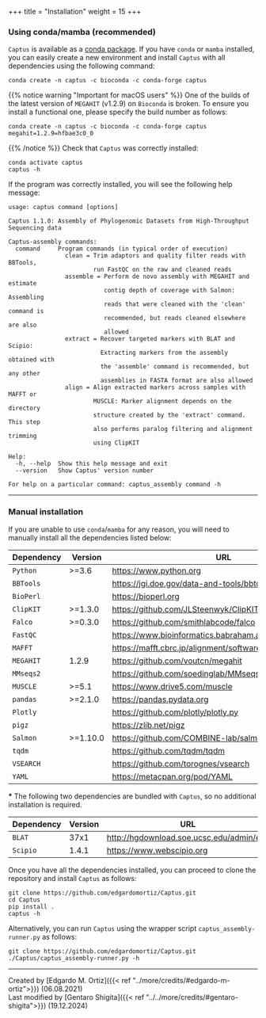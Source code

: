 +++
title = "Installation"
weight = 15
+++

### Using conda/mamba (recommended)

`Captus` is available as a [conda package](https://anaconda.org/bioconda/captus). If you have `conda` [<i class="fas fa-question-circle fa-sm"></i>](https://docs.conda.io/projects/conda/en/latest/index.html) or `mamba` [<i class="fas fa-question-circle fa-sm"></i>](https://mamba.readthedocs.io/en/latest/index.html) installed, you can easily create a new environment and install `Captus` with all dependencies using the following command:

```shell
conda create -n captus -c bioconda -c conda-forge captus
```

{{% notice warning "Important for macOS users" %}}
One of the builds of the latest version of `MEGAHIT` (v1.2.9) on `Bioconda` is broken. To ensure you install a functional one, please specify the build number as follows:

```console
conda create -n captus -c bioconda -c conda-forge captus megahit=1.2.9=hfbae3c0_0
```

{{% /notice %}}
Check that `Captus` was correctly installed:

```shell
conda activate captus
captus -h
```

If the program was correctly installed, you will see the following help message:

```console
usage: captus command [options]

Captus 1.1.0: Assembly of Phylogenomic Datasets from High-Throughput Sequencing data

Captus-assembly commands:
  command     Program commands (in typical order of execution)
                clean = Trim adaptors and quality filter reads with BBTools,
                        run FastQC on the raw and cleaned reads
                assemble = Perform de novo assembly with MEGAHIT and estimate
                           contig depth of coverage with Salmon: Assembling
                           reads that were cleaned with the 'clean' command is
                           recommended, but reads cleaned elsewhere are also
                           allowed
                extract = Recover targeted markers with BLAT and Scipio:
                          Extracting markers from the assembly obtained with
                          the 'assemble' command is recommended, but any other
                          assemblies in FASTA format are also allowed
                align = Align extracted markers across samples with MAFFT or
                        MUSCLE: Marker alignment depends on the directory
                        structure created by the 'extract' command. This step
                        also performs paralog filtering and alignment trimming
                        using ClipKIT

Help:
  -h, --help  Show this help message and exit
  --version   Show Captus' version number

For help on a particular command: captus_assembly command -h
```

___

### Manual installation

If you are unable to use `conda`/`mamba` for any reason, you will need to manually install all the dependencies listed below:

|Dependency|Version|URL|
|-|-|-|
|`Python` |>=3.6|<https://www.python.org>|
|`BBTools`||<https://jgi.doe.gov/data-and-tools/bbtools>|
|`BioPerl`||<https://bioperl.org>|
|`ClipKIT`|>=1.3.0|<https://github.com/JLSteenwyk/ClipKIT>|
|`Falco`|>=0.3.0|<https://github.com/smithlabcode/falco>|
|`FastQC`||<https://www.bioinformatics.babraham.ac.uk/projects/fastqc>|
|`MAFFT`||<https://mafft.cbrc.jp/alignment/software>|
|`MEGAHIT`|1.2.9|<https://github.com/voutcn/megahit>|
|`MMseqs2`||<https://github.com/soedinglab/MMseqs2>|
|`MUSCLE`|>=5.1|<https://www.drive5.com/muscle>|
|`pandas`|>=2.1.0|<https://pandas.pydata.org>|
|`Plotly`||<https://github.com/plotly/plotly.py>|
|`pigz`||<https://zlib.net/pigz>|
|`Salmon`|>=1.10.0|<https://github.com/COMBINE-lab/salmon>|
|`tqdm`||<https://github.com/tqdm/tqdm>|
|`VSEARCH`||<https://github.com/torognes/vsearch>|
|`YAML`||<https://metacpan.org/pod/YAML>|

**\*** The following two dependencies are bundled with `Captus`, so no additional installation is required.

|Dependency|Version|URL|
|-|-|-|
|`BLAT`|37x1|<http://hgdownload.soe.ucsc.edu/admin/exe>|
|`Scipio`|1.4.1|<https://www.webscipio.org>|

Once you have all the dependencies installed, you can proceed to clone the repository and install `Captus` as follows:

```shell
git clone https://github.com/edgardomortiz/Captus.git
cd Captus
pip install .
captus -h
```

Alternatively, you can run `Captus` using the wrapper script `captus_assembly-runner.py` as follows:

```shell
git clone https://github.com/edgardomortiz/Captus.git
./Captus/captus_assembly-runner.py -h
```

___
Created by [Edgardo M. Ortiz]({{< ref "../more/credits/#edgardo-m-ortiz">}}) (06.08.2021)  
Last modified by [Gentaro Shigita]({{< ref "../../more/credits/#gentaro-shigita">}}) (19.12.2024)
